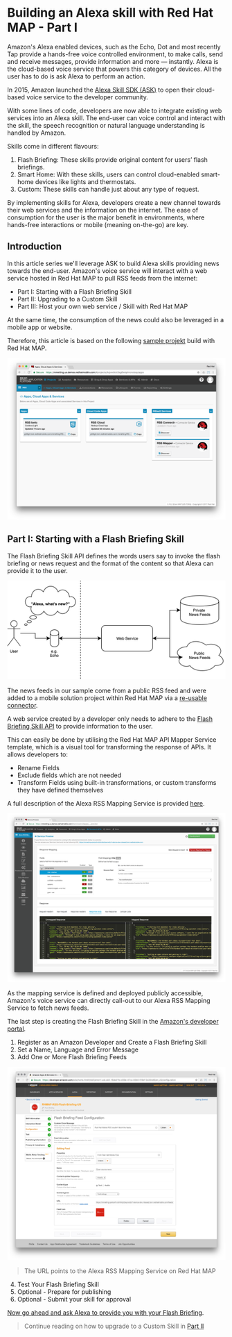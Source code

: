 # Building an Alexa skill with Red Hat MAP - Part I

Amazon's Alexa enabled devices, such as the Echo, Dot and most recently Tap provide a hands-free voice controlled environment, to make calls, send and receive messages, provide information and more — instantly. Alexa is the cloud-based voice service that powers this category of devices. All the user has to do is ask Alexa to perform an action.

In 2015, Amazon launched the [Alexa Skill SDK (ASK)](http://phx.corporate-ir.net/phoenix.zhtml?c=176060&p=irol-newsArticle&ID=2062551) to open their cloud-based voice service to the developer community. 

With some lines of code, developers are now able to integrate existing web services into an Alexa skill. The end-user can voice control and interact with the skill, the speech recognition or natural language understanding is handled by Amazon.

Skills come in different flavours:

1. Flash Briefing: These skills provide original content for users’ flash briefings.
2. Smart Home: With these skills, users can control cloud-enabled smart-home devices like lights and thermostats.
3. Custom: These skills can handle just about any type of request. 

By implementing skills for Alexa, developers create a new channel towards their web services and the information on the internet. The ease of consumption for the user is the major benefit in environments, where hands-free interactions or mobile (meaning on-the-go) are key.

## Introduction

In this article series we'll leverage ASK to build Alexa skills providing news towards the end-user. Amazon's voice service will interact with a web service hosted in Red Hat MAP to pull RSS feeds from the internet:

- Part I: Starting with a Flash Briefing Skill
- Part II: Upgrading to a Custom Skill
- Part III: Host your own web service / Skill with Red Hat MAP

At the same time, the consumption of the news could also be leveraged in a mobile app or website.

Therefore, this article is based on the following [sample projekt](https://github.com/mmetting/RHMAP-RSS-Reader-Demo) build with Red Hat MAP.

![alt text](./pictures/alexa_article_part_1_project.png "Project on RHMAP")

## Part I: Starting with a Flash Briefing Skill

The Flash Briefing Skill API defines the words users say to invoke the flash briefing or news request and the format of the content so that Alexa can provide it to the user.

![alt text](./pictures/alexa_article_part_1_flash_briefing.png "Flash Briefing Skill")

The news feeds in our sample come from a public RSS feed and were added to a mobile solution project within Red Hat MAP via a [re-usable connector](https://github.com/mmetting/RSS-Reader-Demo-RSS-Connector).

A web service created by a developer only needs to adhere to the [Flash Briefing Skill API](https://developer.amazon.com/public/solutions/alexa/alexa-skills-kit/docs/flash-briefing-skill-api-feed-reference) to provide information to the user.

This can easily be done by utilising the Red Hat MAP API Mapper Service template, which is a visual tool for transforming the response of APIs. It allows developers to:

- Rename Fields
- Exclude fields which are not needed
- Transform Fields using built-in transformations, or custom transforms they have defined themselves

A full description of the Alexa RSS Mapping Service is provided [here](https://github.com/mmetting/Alexa-RSS-Mapper-Service).

![alt text](./pictures/alexa_article_part_1_alexa_mapper.png "Alexa RSS Mapping Service")

As the mapping service is defined and deployed publicly accessible, Amazon's voice service can directly call-out to our Alexa RSS Mapping Service to fetch news feeds.

The last step is creating the Flash Briefing Skill in the [Amazon's developer portal](https://developer.amazon.com/public/solutions/alexa/alexa-skills-kit/docs/steps-to-create-a-flash-briefing-skill).

1. Register as an Amazon Developer and Create a Flash Briefing Skill
2. Set a Name, Language and Error Message
3. Add One or More Flash Briefing Feeds

![alt text](./pictures/alexa_article_part_1_flash_briefing_configuration.png "Flash Briefing Configuration")

> The URL points to the Alexa RSS Mapping Service on Red Hat MAP

4. Test Your Flash Briefing Skill
5. Optional - Prepare for publishing
6. Optional - Submit your skill for approval

[Now go ahead and ask Alexa to provide you with your Flash Briefing](https://youtu.be/4e0QKDLMNA0).

> Continue reading on how to upgrade to a Custom Skill in [Part II](https://github.com/mmetting/Building-an-Alexa-skill-with-Red-Hat-MAP---Part-II)